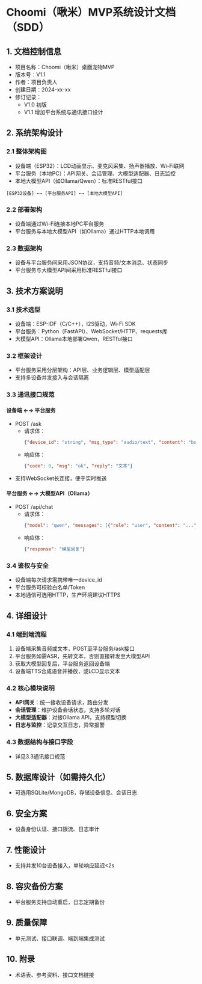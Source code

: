# Choomi（啾米）MVP系统设计文档（SDD）

## 1. 文档控制信息
- 项目名称：Choomi（啾米）桌面宠物MVP
- 版本号：V1.1
- 作者：项目负责人
- 创建日期：2024-xx-xx
- 修订记录：
  - V1.0 初版
  - V1.1 增加平台系统与通讯接口设计

## 2. 系统架构设计
### 2.1 整体架构图
- 设备端（ESP32）：LCD动画显示、麦克风采集、扬声器播放、Wi-Fi联网
- 平台服务（本地PC）：API网关、会话管理、大模型适配器、日志监控
- 本地大模型API（如Ollama/Qwen）：标准RESTful接口

```
[ESP32设备] ←→ [平台服务API] ←→ [本地大模型API]
```

### 2.2 部署架构
- 设备端通过Wi-Fi连接本地PC平台服务
- 平台服务与本地大模型API（如Ollama）通过HTTP本地调用

### 2.3 数据架构
- 设备与平台服务间采用JSON协议，支持音频/文本消息、状态同步
- 平台服务与大模型API间采用标准RESTful接口

## 3. 技术方案说明
### 3.1 技术选型
- 设备端：ESP-IDF（C/C++），I2S驱动，Wi-Fi SDK
- 平台服务：Python（FastAPI）、WebSocket/HTTP、requests库
- 大模型API：Ollama本地部署Qwen，RESTful接口

### 3.2 框架设计
- 平台服务采用分层架构：API层、业务逻辑层、模型适配层
- 支持多设备并发接入与会话隔离

### 3.3 通讯接口规范
#### 设备端 ←→ 平台服务
- POST /ask
  - 请求体：
    ```json
    {"device_id": "string", "msg_type": "audio/text", "content": "base64/文本", "timestamp": 1234567890}
    ```
  - 响应体：
    ```json
    {"code": 0, "msg": "ok", "reply": "文本"}
    ```
- 支持WebSocket长连接，便于实时推送

#### 平台服务 ←→ 大模型API（Ollama）
- POST /api/chat
  - 请求体：
    ```json
    {"model": "qwen", "messages": [{"role": "user", "content": "..."}]}
    ```
  - 响应体：
    ```json
    {"response": "模型回复"}
    ```

### 3.4 鉴权与安全
- 设备端每次请求需携带唯一device_id
- 平台服务可校验白名单/Token
- 本地通信可选用HTTP，生产环境建议HTTPS

## 4. 详细设计
### 4.1 端到端流程
1. 设备端采集音频或文本，POST至平台服务/ask接口
2. 平台服务如需ASR，先转文本，否则直接转发至大模型API
3. 获取大模型回复后，平台服务返回设备端
4. 设备端TTS合成语音并播放，或LCD显示文本

### 4.2 核心模块说明
- **API网关**：统一接收设备请求，路由分发
- **会话管理**：维护设备会话状态，支持多轮对话
- **大模型适配器**：对接Ollama API，支持模型切换
- **日志与监控**：记录交互日志，异常报警

### 4.3 数据结构与接口字段
- 详见3.3通讯接口规范

## 5. 数据库设计（如需持久化）
- 可选用SQLite/MongoDB，存储设备信息、会话日志

## 6. 安全方案
- 设备身份认证、接口限流、日志审计

## 7. 性能设计
- 支持并发10台设备接入，单轮响应延迟<2s

## 8. 容灾备份方案
- 平台服务支持自动重启，日志定期备份

## 9. 质量保障
- 单元测试、接口联调、端到端集成测试

## 10. 附录
- 术语表、参考资料、接口文档链接